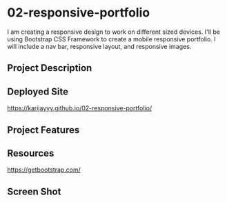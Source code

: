 # 02-responsive-portfolio
I am creating a responsive design to work on different sized devices. I'll be using Bootstrap CSS Framework to create a mobile responsive portfolio. I will include a nav bar, responsive layout, and responsive images. 

## Project Description 

## Deployed Site
https://karijayyy.github.io/02-responsive-portfolio/
## Project Features

## Resources
https://getbootstrap.com/

## Screen Shot